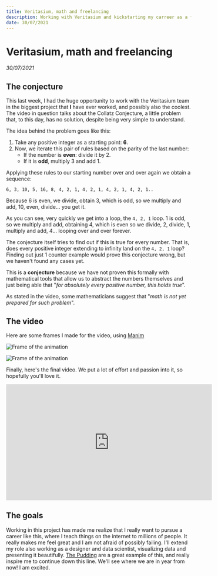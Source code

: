 ```yaml
---
title: Veritasium, math and freelancing
description: Working with Veritasium and kickstarting my carreer as a freelancer
date: 30/07/2021
---
```


# Veritasium, math and freelancing
*30/07/2021*


## The conjecture
This last week, I had the huge opportunity to work with the Veritasium team in the biggest project that **I** have ever worked, and possibly also the coolest. The video in question talks about the Collatz Conjecture, a little problem that, to this day, has no solution, despite being very simple to understand.

The idea behind the problem goes like this:

1. Take any positive integer as a starting point: **6**.
1. Now, we iterate this pair of rules based on the parity of the last number:
   -  If the number is **even**: divide it by 2.
   -  If it is **odd**, multiply 3 and add 1.

Applying these rules to our starting number over and over again we obtain a sequence:

```6, 3, 10, 5, 16, 8, 4, 2, 1, 4, 2, 1, 4, 2, 1, 4, 2, 1..```

Because 6 is even, we divide, obtain 3, which is odd, so we multiply and add, 10, even, divide... you get it.

As you can see, very quickly we get into a loop, the ```4, 2, 1``` loop. 1 is odd, so we multiply and add, obtaining 4, which is even so we divide, 2, divide, 1, multiply and add, 4... looping over and over forever.

The conjecture itself tries to find out if this is true for every number. That is, does every positive integer extending to infinity land on the ```4, 2, 1``` loop? Finding out just 1 counter example would prove this conjecture wrong, but we haven't found any cases yet.

This is a **conjecture** because we have not proven this formally with mathematical tools that allow us to abstract the numbers themselves and just being able that "*for absolutely every positive number, this holds true*".

As stated in the video, some mathematicians suggest that "*math is not yet prepared for such problem*".



## The video
Here are some frames I made for the video, using [Manim](https://github.com/3b1b/manim)

![Frame of the animation](/blog/veritasium/WhyFall_1.png)

![Frame of the animation](/blog/veritasium/loop.png)



Finally, here's the final video. We put a lot of effort and passion into it, so hopefully you'll love it. 

<iframe width="560" height="315" src="https://www.youtube.com/embed/094y1Z2wpJg" title="YouTube video player" frameborder="0" allow="accelerometer; autoplay; clipboard-write; encrypted-media; gyroscope; picture-in-picture" allowfullscreen></iframe>

## The goals
Working in this project has made me realize that I really want to pursue a career like this, where I teach things on the internet to millions of people. It really makes me feel great and I am not afraid of possibly failing. I'll extend my role also working as a designer and data scientist, visualizing data and presenting it beautifully. [The Pudding](pudding.cool) are a great example of this, and really inspire me to continue down this line. We'll see where we are in year from now! I am excited.